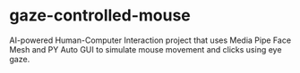 # gaze-controlled-mouse
AI-powered Human-Computer Interaction project that uses Media Pipe Face Mesh and PY Auto GUI to simulate mouse movement and clicks using eye gaze.
